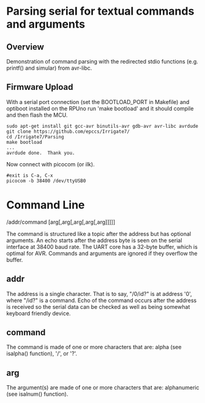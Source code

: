 # Parsing serial for textual commands and arguments

## Overview

Demonstration of command parsing with the redirected stdio functions (e.g. printf() and simular)  from avr-libc. 

## Firmware Upload

With a serial port connection (set the BOOTLOAD_PORT in Makefile) and optiboot installed on the RPUno run 'make bootload' and it should compile and then flash the MCU.

``` 
sudo apt-get install git gcc-avr binutils-avr gdb-avr avr-libc avrdude
git clone https://github.com/epccs/Irrigate7/
cd /Irrigate7/Parsing
make bootload
...
avrdude done.  Thank you.
``` 

Now connect with picocom (or ilk).

``` 
#exit is C-a, C-x
picocom -b 38400 /dev/ttyUSB0
``` 


# Command Line

/addr/command [arg[,arg[,arg[,arg[,arg]]]]]

The command is structured like a topic after the address but has optional arguments. An echo starts after the address byte is seen on the serial interface at 38400 baud rate. The UART core has a 32-byte buffer, which is optimal for AVR. Commands and arguments are ignored if they overflow the buffer.


## addr

The address is a single character. That is to say, "/0/id?" is at address '0', where "/id?" is a command. Echo of the command occurs after the address is received so the serial data can be checked as well as being somewhat keyboard friendly device.

## command

The command is made of one or more characters that are: alpha (see isalpha() function), '/', or '?'. 

## arg

The argument(s) are made of one or more characters that are: alphanumeric (see isalnum() function). 
